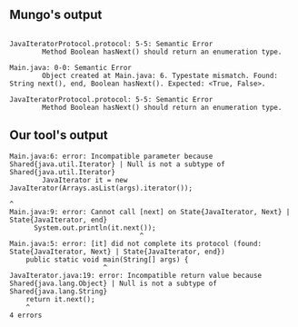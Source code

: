 ## Mungo's output

```

JavaIteratorProtocol.protocol: 5-5: Semantic Error
		Method Boolean hasNext() should return an enumeration type.

Main.java: 0-0: Semantic Error
		Object created at Main.java: 6. Typestate mismatch. Found: String next(), end, Boolean hasNext(). Expected: <True, False>.

JavaIteratorProtocol.protocol: 5-5: Semantic Error
		Method Boolean hasNext() should return an enumeration type.```

## Our tool's output

```
Main.java:6: error: Incompatible parameter because Shared{java.util.Iterator} | Null is not a subtype of Shared{java.util.Iterator}
		JavaIterator it = new JavaIterator(Arrays.asList(args).iterator());
		                                                               ^
Main.java:9: error: Cannot call [next] on State{JavaIterator, Next} | State{JavaIterator, end}
      System.out.println(it.next());
                                ^
Main.java:5: error: [it] did not complete its protocol (found: State{JavaIterator, Next} | State{JavaIterator, end})
	public static void main(String[] args) {
	                   ^
JavaIterator.java:19: error: Incompatible return value because Shared{java.lang.Object} | Null is not a subtype of Shared{java.lang.String}
    return it.next();
    ^
4 errors```

